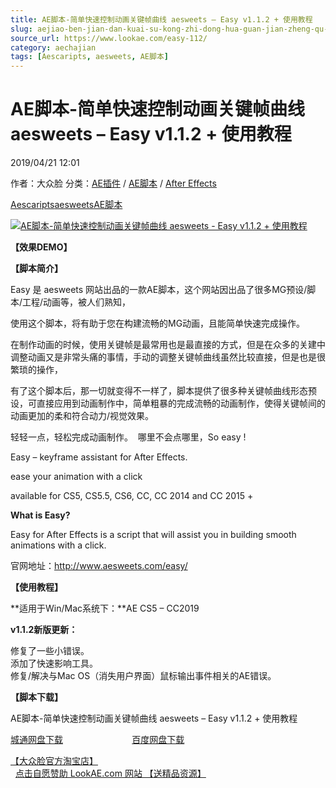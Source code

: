 ```yaml
---
title: AE脚本-简单快速控制动画关键帧曲线 aesweets – Easy v1.1.2 + 使用教程
slug: aejiao-ben-jian-dan-kuai-su-kong-zhi-dong-hua-guan-jian-zheng-qu-xian-aesweets-easy-v1-1-2-shi-yong-jiao-cheng
source_url: https://www.lookae.com/easy-112/
category: aechajian
tags: [Aescaripts, aesweets, AE脚本]
---
```

# AE脚本-简单快速控制动画关键帧曲线 aesweets – Easy v1.1.2 + 使用教程

2019/04/21 12:01

作者：大众脸
分类：[AE插件](https://www.lookae.com/after-effects/aechajian/) / [AE脚本](https://www.lookae.com/after-effects/aescripts/) / [After Effects](https://www.lookae.com/after-effects/)

[Aescaripts](https://www.lookae.com/tag/aescaripts/)[aesweets](https://www.lookae.com/tag/aesweets/)[AE脚本](https://www.lookae.com/tag/ae%e8%84%9a%e6%9c%ac/)

[![AE脚本-简单快速控制动画关键帧曲线 aesweets - Easy v1.1.2 + 使用教程](https://www.lookae.com/wp-content/uploads/2015/12/Easy-Keyframe-.jpg "AE脚本-简单快速控制动画关键帧曲线 aesweets - Easy v1.1.2 + 使用教程-LookAE.com")](https://www.lookae.com/wp-content/uploads/2015/12/Easy-Keyframe-.jpg)

**【效果DEMO】**

**【脚本简介】**

Easy 是 aesweets 网站出品的一款AE脚本，这个网站因出品了很多MG预设/脚本/工程/动画等，被人们熟知，

使用这个脚本，将有助于您在构建流畅的MG动画，且能简单快速完成操作。

在制作动画的时候，使用关键帧是最常用也是最直接的方式，但是在众多的关建中调整动画又是非常头痛的事情，手动的调整关键帧曲线虽然比较直接，但是也是很繁琐的操作，

有了这个脚本后，那一切就变得不一样了，脚本提供了很多种关键帧曲线形态预设，可直接应用到动画制作中，简单粗暴的完成流畅的动画制作，使得关键帧间的动画更加的柔和符合动力/视觉效果。

轻轻一点，轻松完成动画制作。  哪里不会点哪里，So easy !

Easy – keyframe assistant for After Effects.

ease your animation with a click

available for CS5, CS5.5, CS6, CC, CC 2014 and CC 2015 +

**What is Easy?**

Easy for After Effects is a script that will assist you in building smooth animations with a click.

官网地址：http://www.aesweets.com/easy/

**【使用教程】**

**适用于Win/Mac系统下：**AE CS5 – CC2019

**v1.1.2新版更新：**

修复了一些小错误。  
添加了快速影响工具。  
修复/解决与Mac OS（消失用户界面）鼠标输出事件相关的AE错误。

**【脚本下载】**

AE脚本-简单快速控制动画关键帧曲线 aesweets – Easy v1.1.2 + 使用教程

[城通网盘下载](https://lookae.ctfile.com/fs/680462-367223117)                            [百度网盘下载](https://pan.baidu.com/s/1J8BzEEmeJDiVvfNtbPvrsA)

[【大众脸官方淘宝店】](https://lookae.taobao.com/)                [点击自愿赞助 LookAE.com 网站 【送精品资源】](https://www.lookae.com/sponsor/)
